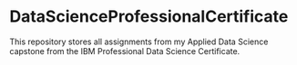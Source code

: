 # DataScienceProfessionalCertificate
This repository stores all assignments from my Applied Data Science capstone from the IBM Professional Data Science Certificate.
